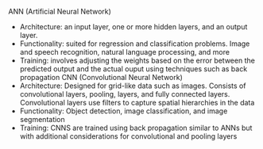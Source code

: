 ANN (Artificial Neural Network)
- Architecture: an input layer, one or more hidden layers, and an output layer.
- Functionality: suited for regression and classification problems. Image and speech recognition, natural language processing, and more
- Training: involves adjusting the weights based on the error between the predicted output and the actual ouput using techniques such as back propagation
CNN (Convolutional Neural Network)
- Architecture: Designed for grid-like data such as images. Consists of convolutional layers, pooling, layers, and fully connected layers. Convolutional layers use filters to capture spatial hierarchies in the data
- Functionality: Object detection, image classification, and image segmentation
- Training: CNNS are trained using back propagation similar to ANNs but with additional considerations for convolutional and pooling layers